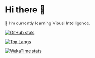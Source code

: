 # Hi there 👋
🌱 I’m currently learning Visual Intelligence.

[![GitHub stats](https://github-readme-stats-pi-eight-35.vercel.app/api?username=bbbugg&show_icons=true&theme=transparent&rank_icon=github&card_width=495)](https://github.com/anuraghazra/github-readme-stats)

[![Top Langs](https://github-readme-stats-pi-eight-35.vercel.app/api/top-langs/?username=bbbugg&layout=compact&langs_count=10&card_width=495&theme=transparent)](https://github.com/anuraghazra/github-readme-stats)

[![WakaTime stats](https://github-readme-stats-pi-eight-35.vercel.app/api/wakatime?username=bbbugg&hide=Other&display_format=percent&layout=compact&langs_count=9&theme=transparent)](https://github.com/anuraghazra/github-readme-stats)
<!--
**bbbugg/bbbugg** is a ✨ _special_ ✨ repository because its `README.md` (this file) appears on your GitHub profile.

Here are some ideas to get you started:

- 🔭 I’m currently working on ...
- 🌱 I’m currently learning ...
- 👯 I’m looking to collaborate on ...
- 🤔 I’m looking for help with ...
- 💬 Ask me about ...
- 📫 How to reach me: ...
- 😄 Pronouns: ...
- ⚡ Fun fact: ...
-->
